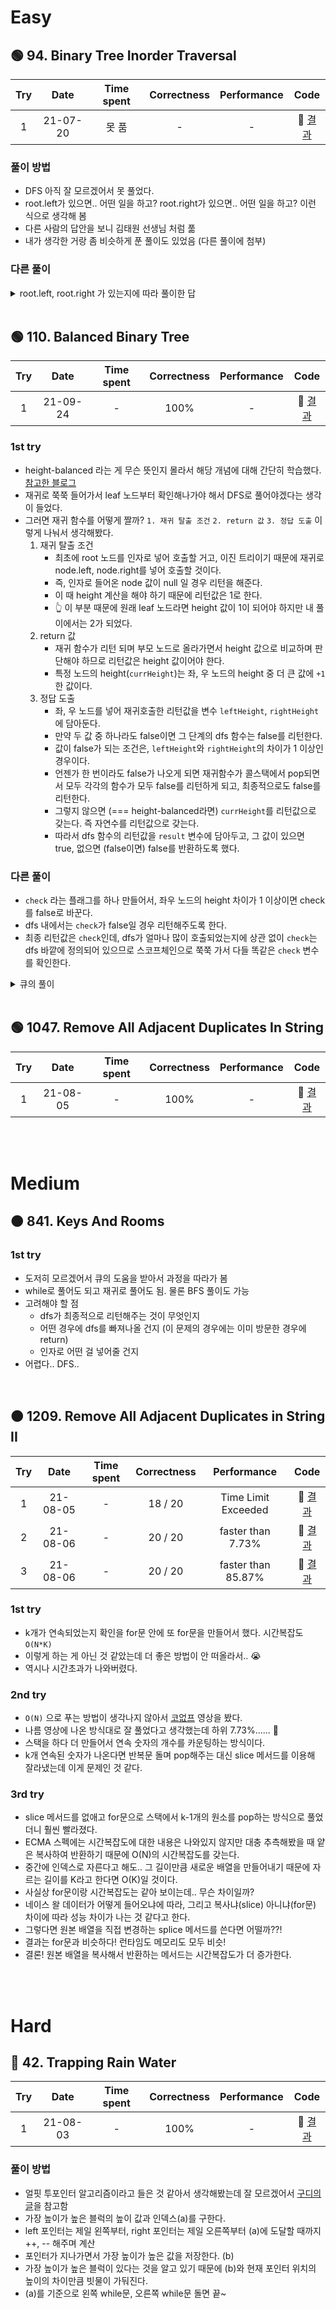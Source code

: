 # Easy

## 🟢 94. Binary Tree Inorder Traversal

| Try |   Date   | Time spent | Correctness | Performance |                             Code                              |
| :-: | :------: | :--------: | :---------: | :---------: | :-----------------------------------------------------------: |
|  1  | 21-07-20 |   못 품    |      -      |      -      | 🔗 [결과](https://leetcode.com/submissions/detail/525359092/) |

### 풀이 방법

- DFS 아직 잘 모르겠어서 못 풀었다.
- root.left가 있으면.. 어떤 일을 하고? root.right가 있으면.. 어떤 일을 하고? 이런 식으로 생각해 봄
- 다른 사람의 답안을 보니 김태원 선생님 처럼 풂
- 내가 생각한 거랑 좀 비슷하게 푼 풀이도 있었음 (다른 풀이에 첨부)

### 다른 풀이

<details>
  <summary>root.left, root.right 가 있는지에 따라 풀이한 답</summary>
  <div markdown="1">

```js
var inorderTraversal = function (root) {
  var res = [];
  helper(root, res);
  return res;
};

var helper = function (root, res) {
  if (!root) return;
  if (root.left) helper(root.left, res);
  res.push(root.val);
  if (root.right) helper(root.right, res);
};
```

  </div>
</details>

<br>

## 🟢 110. Balanced Binary Tree

| Try |   Date   | Time spent | Correctness | Performance |                             Code                              |
| :-: | :------: | :--------: | :---------: | :---------: | :-----------------------------------------------------------: |
|  1  | 21-09-24 |     -      |    100%     |      -      | 🔗 [결과](https://leetcode.com/submissions/detail/560055293/) |

### 1st try

- height-balanced 라는 게 무슨 뜻인지 몰라서 해당 개념에 대해 간단히 학습했다. [참고한 블로그](https://javascript.plainenglish.io/leetcode-110-balanced-binary-tree-javascript-49ec9ddf9318)
- 재귀로 쭉쭉 들어가서 leaf 노드부터 확인해나가야 해서 DFS로 풀어야겠다는 생각이 들었다.
- 그러면 재귀 함수를 어떻게 짤까? `1. 재귀 탈출 조건` `2. return 값` `3. 정답 도출` 이렇게 나눠서 생각해봤다.
  1. 재귀 탈출 조건
     - 최초에 root 노드를 인자로 넣어 호출할 거고, 이진 트리이기 때문에 재귀로 node.left, node.right를 넣어 호출할 것이다.
     - 즉, 인자로 들어온 node 값이 null 일 경우 리턴을 해준다.
     - 이 때 height 계산을 해야 하기 때문에 리턴값은 1로 한다.
     - 👆 이 부분 때문에 원래 leaf 노드라면 height 값이 1이 되어야 하지만 내 풀이에서는 2가 되었다.
  2. return 값
     - 재귀 함수가 리턴 되며 부모 노드로 올라가면서 height 값으로 비교하며 판단해야 하므로 리턴값은 height 값이어야 한다.
     - 특정 노드의 height(`currHeight`)는 좌, 우 노드의 height 중 더 큰 값에 `+1` 한 값이다.
  3. 정답 도출
     - 좌, 우 노드를 넣어 재귀호출한 리턴값을 변수 `leftHeight`, `rightHeight`에 담아둔다.
     - 만약 두 값 중 하나라도 false이면 그 단계의 dfs 함수는 false를 리턴한다.
     - 값이 false가 되는 조건은, `leftHeight`와 `rightHeight`의 차이가 1 이상인 경우이다.
     - 언젠가 한 번이라도 false가 나오게 되면 재귀함수가 콜스택에서 pop되면서 모두 각각의 함수가 모두 false를 리턴하게 되고, 최종적으로도 false를 리턴한다.
     - 그렇지 않으면 (=== height-balanced라면) `currHeight`를 리턴값으로 갖는다. 즉 자연수를 리턴값으로 갖는다.
     - 따라서 dfs 함수의 리턴값을 `result` 변수에 담아두고, 그 값이 있으면 true, 없으면 (false이면) false를 반환하도록 했다.

### 다른 풀이

- `check` 라는 플래그를 하나 만들어서, 좌우 노드의 height 차이가 1 이상이면 check를 false로 바꾼다.
- dfs 내에서는 `check`가 false일 경우 리턴해주도록 한다.
- 최종 리턴값은 `check`인데, dfs가 얼마나 많이 호출되었는지에 상관 없이 `check`는 dfs 바깥에 정의되어 있으므로 스코프체인으로 쭉쭉 가서 다들 똑같은 `check` 변수를 확인한다.

<details>
  <summary>큐의 풀이</summary>
  <div markdown="1">

```js
var isBalanced = function (root) {
  if (!root) return true;

  let check = true;
  function dfs(node) {
    if (!node) return 0; // 비었을 경우 리턴
    if (!check) return; // check가 false 얼리리턴

    const leftNode = dfs(node.left);
    const rightNode = dfs(node.right);
    const diff = Math.abs(leftNode - rightNode);
    if (diff > 1) return (check = false); // 균형 이진 트리가 아닐 경우 check를 false
    return Math.max(leftNode, rightNode) + 1; // 높이 체크
  }

  dfs(root);
  return check;
};
```

  </div>
</details>

<br>

## 🟢 1047. Remove All Adjacent Duplicates In String

| Try |   Date   | Time spent | Correctness | Performance |                             Code                              |
| :-: | :------: | :--------: | :---------: | :---------: | :-----------------------------------------------------------: |
|  1  | 21-08-05 |     -      |    100%     |      -      | 🔗 [결과](https://leetcode.com/submissions/detail/533779523/) |

<br>
<br>

# Medium

## 🟠 841. Keys And Rooms

### 1st try

- 도저히 모르겠어서 큐의 도움을 받아서 과정을 따라가 봄
- while로 풀어도 되고 재귀로 풀어도 됨. 물론 BFS 풀이도 가능
- 고려해야 할 점
  - dfs가 최종적으로 리턴해주는 것이 무엇인지
  - 어떤 경우에 dfs를 빠져나올 건지 (이 문제의 경우에는 이미 방문한 경우에 return)
  - 인자로 어떤 걸 넣어줄 건지
- 어렵다.. DFS..

<br>

## 🟠 1209. Remove All Adjacent Duplicates in String II

| Try |   Date   | Time spent | Correctness |     Performance     |                             Code                              |
| :-: | :------: | :--------: | :---------: | :-----------------: | :-----------------------------------------------------------: |
|  1  | 21-08-05 |     -      |   18 / 20   | Time Limit Exceeded | 🔗 [결과](https://leetcode.com/submissions/detail/533798437/) |
|  2  | 21-08-06 |     -      |   20 / 20   |  faster than 7.73%  | 🔗 [결과](https://leetcode.com/submissions/detail/534007180/) |
|  3  | 21-08-06 |     -      |   20 / 20   | faster than 85.87%  | 🔗 [결과](https://leetcode.com/submissions/detail/534012407/) |

### 1st try

- k개가 연속되었는지 확인을 for문 안에 또 for문을 만들어서 했다. 시간복잡도 `O(N*K)`
- 이렇게 하는 게 아닌 것 같았는데 더 좋은 방법이 안 떠올라서.. 😭
- 역시나 시간초과가 나와버렸다.

### 2nd try

- `O(N)` 으로 푸는 방법이 생각나지 않아서 [코없프](https://www.youtube.com/watch?v=EU7ISz76xjw&list=PLDV-cCQnUlIYQOb8_n-d-VPhl_X6cECjg&index=4) 영상을 봤다.
- 나름 영상에 나온 방식대로 잘 풀었다고 생각했는데 하위 7.73%...... 🤔
- 스택을 하다 더 만들어서 연속 숫자의 개수를 카운팅하는 방식이다.
- k개 연속된 숫자가 나온다면 반복문 돌며 pop해주는 대신 slice 메서드를 이용해 잘라냈는데 이게 문제인 것 같다.

### 3rd try

- slice 메서드를 없애고 for문으로 스택에서 k-1개의 원소를 pop하는 방식으로 풀었더니 훨씬 빨라졌다.
- ECMA 스펙에는 시간복잡도에 대한 내용은 나와있지 않지만 대충 추측해봤을 때 얕은 복사하여 반환하기 때문에 O(N)의 시간복잡도를 갖는다.
- 중간에 인덱스로 자른다고 해도.. 그 길이만큼 새로운 배열을 만들어내기 때문에 자르는 길이를 K라고 한다면 O(K)일 것이다.
- 사실상 for문이랑 시간복잡도는 같아 보이는데.. 무슨 차이일까?
- 네이스 왈 데이터가 어떻게 들어오냐에 따라, 그리고 복사냐(slice) 아니냐(for문) 차이에 따라 성능 차이가 나는 것 같다고 한다.
- 그렇다면 원본 배열을 직접 변경하는 splice 메서드를 쓴다면 어떨까??!
- 결과는 for문과 비슷하다! 런타임도 메모리도 모두 비슷!
- 결론! 원본 배열을 복사해서 반환하는 메서드는 시간복잡도가 더 증가한다.

<br>
<br>

# Hard

## 🔴 42. Trapping Rain Water

| Try |   Date   | Time spent | Correctness | Performance |                             Code                              |
| :-: | :------: | :--------: | :---------: | :---------: | :-----------------------------------------------------------: |
|  1  | 21-08-03 |     -      |    100%     |      -      | 🔗 [결과](https://leetcode.com/submissions/detail/532145840/) |

### 풀이 방법

- 얼핏 투포인터 알고리즘이라고 들은 것 같아서 생각해봤는데 잘 모르겠어서 [구디의 글](https://velog.io/@goody/LC-%EB%B9%97%EB%AC%BC-%EA%B0%80%EB%91%90%EA%B8%B0)을 참고함
- 가장 높이가 높은 블럭의 높이 값과 인덱스(a)를 구한다.
- left 포인터는 제일 왼쪽부터, right 포인터는 제일 오른쪽부터 (a)에 도달할 때까지 ++, -- 해주며 계산
- 포인터가 지나가면서 가장 높이가 높은 값을 저장한다. (b)
- 가장 높이가 높은 블럭이 있다는 것을 알고 있기 때문에 (b)와 현재 포인터 위치의 높이의 차이만큼 빗물이 가둬진다.
- (a)를 기준으로 왼쪽 while문, 오른쪽 while문 돌면 끝~

<br>
